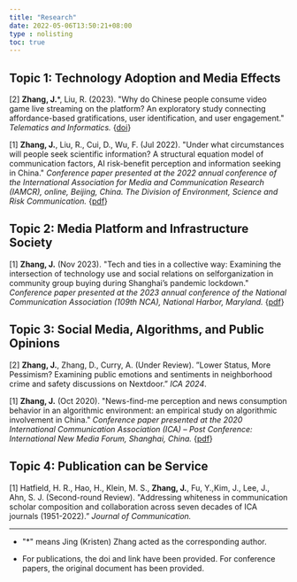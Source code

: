 ```yaml
---
title: "Research"
date: 2022-05-06T13:50:21+08:00
type : nolisting
toc: true
---
```

## Topic 1: Technology Adoption and Media Effects

[2] **Zhang, J.***, Liu, R. (2023). "Why do Chinese people consume video game live streaming on the platform? An exploratory study connecting affordance-based gratifications, user identification, and user engagement."  *Telematics and Informatics.* {[doi](https://doi.org/10.1016/j.tele.2023.102075)}

[1] **Zhang, J.**, Liu, R., Cui, D., Wu, F. (Jul 2022). "Under what circumstances will people seek scientific information? A structural equation model of communication factors, AI risk-benefit perception and information seeking in China." *Conference paper presented at the 2022 annual conference of the International Association for Media and Communication Research (IAMCR), online, Beijing, China. The Division of Environment, Science and Risk Communication.* {[pdf](https://kristenjz.com/file/IAMCR_2022_ScienceComm.pdf)}

## Topic 2: Media Platform and Infrastructure Society

[1] **Zhang, J.** (Nov 2023). "Tech and ties in a collective way: Examining the intersection of technology use and social relations on selforganization in community group buying during Shanghai’s pandemic lockdown." *Conference paper presented at the 2023 annual conference of the National Communication Association (109th NCA), National Harbor, Maryland.* {[pdf](https://kristenjz.com/file/NCA2023_Technologyuse.pdf)}

## Topic 3: Social Media, Algorithms, and Public Opinions

[2] **Zhang, J.**, Zhang, D., Curry, A. (Under Review). ”Lower Status, More Pessimism? Examining public emotions and sentiments in neighborhood crime and safety discussions on Nextdoor.” *ICA 2024*.

[1] **Zhang, J.** (Oct 2020). "News-find-me perception and news consumption behavior in an algorithmic environment: an empirical study on algorithmic involvement in China." *Conference paper presented at the 2020 International Communication Association (ICA) – Post Conference: International New Media Forum, Shanghai, China.* {[pdf](https://kristenjz.com/file/ICApost2020_NewMedia.pdf)}

## Topic 4: Publication can be Service

[1] Hatfield, H. R., Hao, H., Klein, M. S., **Zhang, J.**, Fu, Y.,Kim, J., Lee, J., Ahn, S. J. (Second-round Review). "Addressing whiteness in communication scholar composition and collaboration across seven decades of ICA journals (1951-2022).” *Journal of Communication.*

---

- "*" means Jing (Kristen) Zhang acted as the corresponding author.

- For publications, the doi and link have been provided. For conference papers, the original document has been provided.



